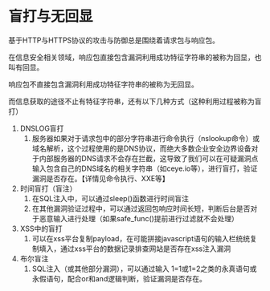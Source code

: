 # 盲打与无回显

基于HTTP与HTTPS协议的攻击与防御总是围绕着请求包与响应包。

在信息安全相关领域，响应包直接包含漏洞利用成功特征字符串的被称为回显，也叫有回显。

响应包不直接包含漏洞利用成功特征字符串的被称为无回显。

而信息获取的途径不止有特征字符串，还有以下几种方式（这种利用过程被称为盲打）

1. DNSLOG盲打
    1. 服务器如果对于请求包中的部分字符串进行命令执行（nslookup命令）或域名解析，这个过程使用的是DNS协议，而绝大多数企业安全边界设备对于内部服务器的DNS请求不会存在拦截，这导致了我们可以在可疑漏洞点输入包含自己的DNS域名的相关字符串（如ceye.io等），进行盲打，验证漏洞是否存在。【详情见命令执行、XXE等】
2. 时间盲打（盲注）
    1. 在SQL注入中，可以通过sleep()函数进行时间盲注
    2. 在其他漏洞验证过程中，可以通过返回包响应时间长短，判断后台是否对于恶意输入进行处理（如果safe_func()提前进行过滤就不会处理）
3. XSS中的盲打
    1. 可以在xss平台复制payload，在可能拼接javascript语句的输入栏统统复制填入，通过xss平台的数据记录排查网站是否存在xss注入漏洞
4. 布尔盲注
    1. SQL注入（或其他部分漏洞），可以通过输入 1=1或1=2之类的永真语句或永假语句，配合or和and逻辑判断，验证漏洞是否存在。